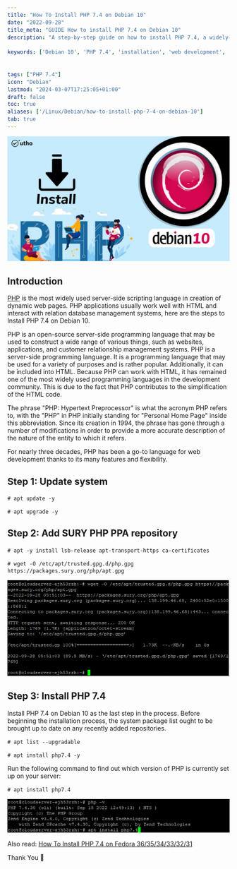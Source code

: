 ```yaml
---
title: "How To Install PHP 7.4 on Debian 10"
date: "2022-09-28"
title_meta: "GUIDE How to install PHP 7.4 on Debian 10"
description: "A step-by-step guide on how to install PHP 7.4, a widely-used programming language for web development, on Debian 10."

keywords: ['Debian 10', 'PHP 7.4', 'installation', 'web development', 'programming language', 'Linux', 'server']


tags: ["PHP 7.4"]
icon: "Debian"
lastmod: "2024-03-07T17:25:05+01:00"
draft: false
toc: true
aliases: ['/Linux/Debian/how-to-install-php-7-4-on-debian-10']
tab: true
---
```


![How To Install PHP 7.4 on Debian 10](images/How-To-Install-PHP-7.4-on-Debian-10_utho.jpg)

## Introduction

[PHP](https://en.wikipedia.org/wiki/PHP) is the most widely used server-side scripting language in creation of dynamic web pages. PHP applications usually work well with HTML and interact with relation database management systems, here are the steps to Install PHP 7.4 on Debian 10.

PHP is an open-source server-side programming language that may be used to construct a wide range of various things, such as websites, applications, and customer relationship management systems. PHP is a server-side programming language. It is a programming language that may be used for a variety of purposes and is rather popular. Additionally, it can be included into HTML. Because PHP can work with HTML, it has remained one of the most widely used programming languages in the development community. This is due to the fact that PHP contributes to the simplification of the HTML code.

The phrase "PHP: Hypertext Preprocessor" is what the acronym PHP refers to, with the "PHP" in PHP initially standing for "Personal Home Page" inside this abbreviation. Since its creation in 1994, the phrase has gone through a number of modifications in order to provide a more accurate description of the nature of the entity to which it refers.

For nearly three decades, PHP has been a go-to language for web development thanks to its many features and flexibility.

## Step 1: Update system

```
# apt update -y
```

```
# apt upgrade -y
```

## Step 2: Add SURY PHP PPA repository

```
# apt -y install lsb-release apt-transport-https ca-certificates
```

```
# wget -O /etc/apt/trusted.gpg.d/php.gpg https://packages.sury.org/php/apt.gpg
```

![Install PHP 7.4 on Debian 10](images/image-195.png)

## Step 3: Install PHP 7.4

Install PHP 7.4 on Debian 10 as the last step in the process. Before beginning the installation process, the system package list ought to be brought up to date on any recently added repositories.

```
# apt list --upgradable
```

```
# apt install php7.4 -y
```

Run the following command to find out which version of PHP is currently set up on your server:

```
# apt install php7.4
```

![Install PHP 7.4 on Debian 10](images/image-196.png)

Also read: [How To Install PHP 7.4 on Fedora 36/35/34/33/32/31](https://utho.com/docs/tutorial/how-to-install-php-7-4-on-fedora-36-35-34-33-32-31/)

Thank You 🙂
